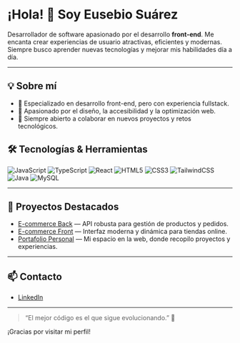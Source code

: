 # ¡Hola! 👋 Soy Eusebio Suárez

Desarrollador de software apasionado por el desarrollo **front-end**. Me encanta crear experiencias de usuario atractivas, eficientes y modernas. Siempre busco aprender nuevas tecnologías y mejorar mis habilidades día a día.

---

## 💡 Sobre mí

- 🎯 Especializado en desarrollo front-end, pero con experiencia fullstack.
- 🚀 Apasionado por el diseño, la accesibilidad y la optimización web.
- 💬 Siempre abierto a colaborar en nuevos proyectos y retos tecnológicos.

## 🛠️ Tecnologías & Herramientas

![JavaScript](https://img.shields.io/badge/-JavaScript-F7DF1E?logo=javascript&logoColor=222)
![TypeScript](https://img.shields.io/badge/-TypeScript-3178C6?logo=typescript&logoColor=fff)
![React](https://img.shields.io/badge/-React-61DAFB?logo=react&logoColor=222)
![HTML5](https://img.shields.io/badge/-HTML5-E34F26?logo=html5&logoColor=fff)
![CSS3](https://img.shields.io/badge/-CSS3-1572B6?logo=css3&logoColor=fff)
![TailwindCSS](https://img.shields.io/badge/-Tailwind-38B2AC?logo=tailwindcss&logoColor=fff)
![Java](https://img.shields.io/badge/-Java-007396?logo=java&logoColor=fff)
![MySQL](https://img.shields.io/badge/-MySQL-4479A1?logo=mysql&logoColor=fff)

---

## 🚩 Proyectos Destacados

- [E-commerce Back](https://github.com/Eusebio-suarez/e-commerce-back) — API robusta para gestión de productos y pedidos.
- [E-commerce Front](https://github.com/Eusebio-suarez/e-commerce-front) — Interfaz moderna y dinámica para tiendas online.
- [Portafolio Personal](https://github.com/Eusebio-suarez/portfolio) — Mi espacio en la web, donde recopilo proyectos y experiencias.

---

## 📫 Contacto

- [LinkedIn](https://www.linkedin.com/in/eusebio-suarez-martinez-999891273/)

---

> “El mejor código es el que sigue evolucionando.” 🚀

¡Gracias por visitar mi perfil!

